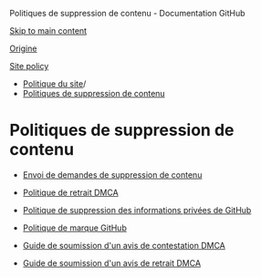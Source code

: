 Politiques de suppression de contenu - Documentation GitHub

[Skip to main content](#main-content)

[Origine](/fr)

[Site policy](/fr/site-policy)

* [Politique du site](/fr/site-policy)/
* [Politiques de suppression de contenu](/fr/site-policy/content-removal-policies)

Politiques de suppression de contenu
==========

* [Envoi de demandes de suppression de contenu](/fr/site-policy/content-removal-policies/submitting-content-removal-requests)

* [Politique de retrait DMCA](/fr/site-policy/content-removal-policies/dmca-takedown-policy)

* [Politique de suppression des informations privées de GitHub](/fr/site-policy/content-removal-policies/github-private-information-removal-policy)

* [Politique de marque GitHub](/fr/site-policy/content-removal-policies/github-trademark-policy)

* [Guide de soumission d'un avis de contestation DMCA](/fr/site-policy/content-removal-policies/guide-to-submitting-a-dmca-counter-notice)

* [Guide de soumission d'un avis de retrait DMCA](/fr/site-policy/content-removal-policies/guide-to-submitting-a-dmca-takedown-notice)
